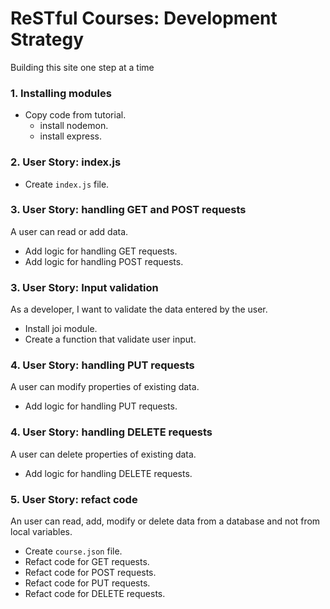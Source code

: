 # ReSTful Courses: Development Strategy

Building this site one step at a time

### 1. Installing modules

- Copy code from tutorial.
  - install nodemon.
  - install express.

### 2. User Story: index.js

- Create `index.js` file.

### 3. User Story: handling GET and POST requests

A user can read or add data.

- Add logic for handling GET requests.
- Add logic for handling POST requests.

### 3. User Story: Input validation

As a developer, I want to validate the data entered by the user.

- Install joi module.
- Create a function that validate user input.

### 4. User Story: handling PUT requests

A user can modify properties of existing data.

- Add logic for handling PUT requests.

### 4. User Story: handling DELETE requests

A user can delete properties of existing data.

- Add logic for handling DELETE requests.

### 5. User Story: refact code

An user can read, add, modify or delete data from a database and not from local variables.

- Create `course.json` file.
- Refact code for GET requests.
- Refact code for POST requests.
- Refact code for PUT requests.
- Refact code for DELETE requests.
